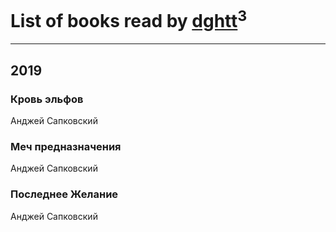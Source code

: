 # List of books read by [dghtt](http://vk.com/id233860015)<sup>3</sup>
---

## 2019

### Кровь эльфов
Анджей Сапковский


### Меч предназначения
Анджей Сапковский


### Последнее Желание
Анджей Сапковский



